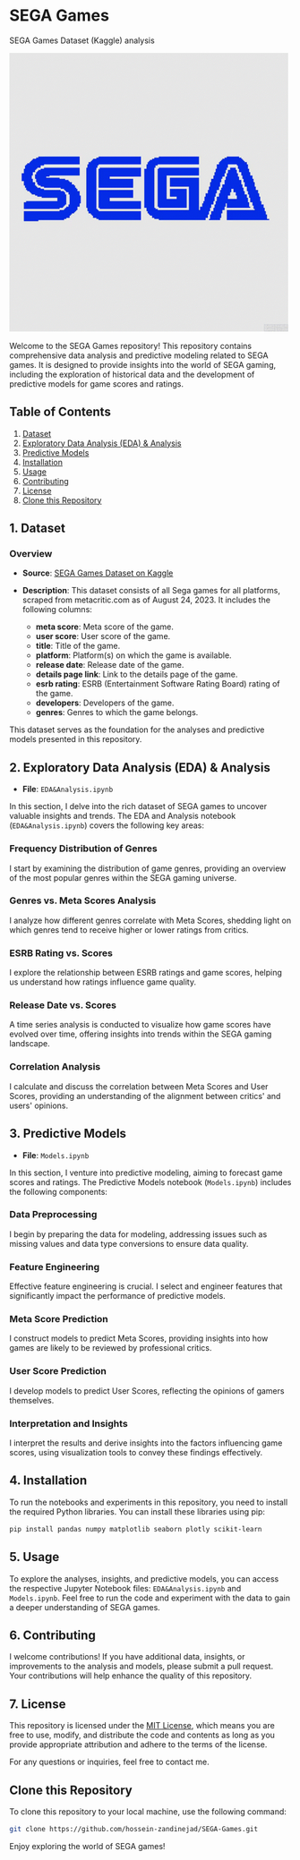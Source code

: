 # SEGA Games
SEGA Games Dataset (Kaggle) analysis

![SEGA logo](/Codes/sega.gif)

Welcome to the SEGA Games repository! This repository contains comprehensive data analysis and predictive modeling related to SEGA games. It is designed to provide insights into the world of SEGA gaming, including the exploration of historical data and the development of predictive models for game scores and ratings.

## Table of Contents

1. [Dataset](#1-dataset)
2. [Exploratory Data Analysis (EDA) & Analysis](#2-exploratory-data-analysis-eda--analysis)
3. [Predictive Models](#3-predictive-models)
4. [Installation](#4-installation)
5. [Usage](#5-usage)
6. [Contributing](#6-contributing)
7. [License](#7-license)
8. [Clone this Repository](#Clone-this-Repository)

## 1. Dataset

### Overview

- **Source**: [SEGA Games Dataset on Kaggle](https://www.kaggle.com/datasets/joebeachcapital/sega-games)
- **Description**: This dataset consists of all Sega games for all platforms, scraped from metacritic.com as of August 24, 2023. It includes the following columns:

  - **meta score**: Meta score of the game.
  - **user score**: User score of the game.
  - **title**: Title of the game.
  - **platform**: Platform(s) on which the game is available.
  - **release date**: Release date of the game.
  - **details page link**: Link to the details page of the game.
  - **esrb rating**: ESRB (Entertainment Software Rating Board) rating of the game.
  - **developers**: Developers of the game.
  - **genres**: Genres to which the game belongs.

This dataset serves as the foundation for the analyses and predictive models presented in this repository.

## 2. Exploratory Data Analysis (EDA) & Analysis

- **File**: `EDA&Analysis.ipynb`

In this section, I delve into the rich dataset of SEGA games to uncover valuable insights and trends. The EDA and Analysis notebook (`EDA&Analysis.ipynb`) covers the following key areas:

### Frequency Distribution of Genres
I start by examining the distribution of game genres, providing an overview of the most popular genres within the SEGA gaming universe.

### Genres vs. Meta Scores Analysis
I analyze how different genres correlate with Meta Scores, shedding light on which genres tend to receive higher or lower ratings from critics.

### ESRB Rating vs. Scores
I explore the relationship between ESRB ratings and game scores, helping us understand how ratings influence game quality.

### Release Date vs. Scores
A time series analysis is conducted to visualize how game scores have evolved over time, offering insights into trends within the SEGA gaming landscape.

### Correlation Analysis
I calculate and discuss the correlation between Meta Scores and User Scores, providing an understanding of the alignment between critics' and users' opinions.

## 3. Predictive Models

- **File**: `Models.ipynb`

In this section, I venture into predictive modeling, aiming to forecast game scores and ratings. The Predictive Models notebook (`Models.ipynb`) includes the following components:

### Data Preprocessing
I begin by preparing the data for modeling, addressing issues such as missing values and data type conversions to ensure data quality.

### Feature Engineering
Effective feature engineering is crucial. I select and engineer features that significantly impact the performance of predictive models.

### Meta Score Prediction
I construct models to predict Meta Scores, providing insights into how games are likely to be reviewed by professional critics.

### User Score Prediction
I develop models to predict User Scores, reflecting the opinions of gamers themselves.

### Interpretation and Insights
I interpret the results and derive insights into the factors influencing game scores, using visualization tools to convey these findings effectively.

## 4. Installation

To run the notebooks and experiments in this repository, you need to install the required Python libraries. You can install these libraries using pip:

```bash
pip install pandas numpy matplotlib seaborn plotly scikit-learn
```
## 5. Usage

To explore the analyses, insights, and predictive models, you can access the respective Jupyter Notebook files: `EDA&Analysis.ipynb` and `Models.ipynb`. Feel free to run the code and experiment with the data to gain a deeper understanding of SEGA games.

## 6. Contributing

I welcome contributions! If you have additional data, insights, or improvements to the analysis and models, please submit a pull request. Your contributions will help enhance the quality of this repository.

## 7. License

This repository is licensed under the [MIT License](LICENSE), which means you are free to use, modify, and distribute the code and contents as long as you provide appropriate attribution and adhere to the terms of the license.

For any questions or inquiries, feel free to contact me.

## Clone this Repository

To clone this repository to your local machine, use the following command:

```bash
git clone https://github.com/hossein-zandinejad/SEGA-Games.git
```

Enjoy exploring the world of SEGA games!
